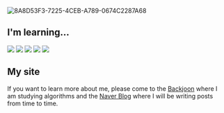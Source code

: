 ![8A8D53F3-7225-4CEB-A789-0674C2287A68](https://github.com/haroya01/haroya01/assets/128161745/01988aed-5f81-465a-8503-1233d3c148c2)
<br>
## I'm learning...
<img src="https://img.shields.io/badge/Python-61DAFB?style=for-the-badge&logo=Python&logoColor=white"> <img src="https://img.shields.io/badge/Nestjs-E0234E?style=for-the-badge&logo=Nestjs&logoColor=white">
<img src="https://img.shields.io/badge/TypeScript-3178C6?style=for-the-badge&logo=TypeScript&logoColor=white"> <img src="https://img.shields.io/badge/spring-6DB33F?style=for-the-badge&logo=spring&logoColor=white"> <img src="https://img.shields.io/badge/java-f89820?style=for-the-badge&logo=JAVA&logoColor=white">
## My site
If you want to learn more about me, please come to the [Backjoon](https://www.acmicpc.net/user/haroya01) where I am studying algorithms and the [Naver Blog](https://blog.naver.com/haroya01) where I will be writing posts from time to time.


